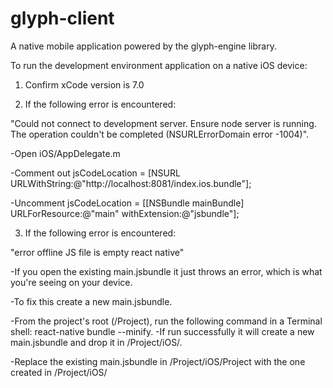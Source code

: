 # glyph-client

A native mobile application powered by the glyph-engine library.

To run the development environment application on a native iOS device:

1) Confirm xCode version is 7.0

2) If the following error is encountered:

  "Could not connect to development server. Ensure node server is running. The operation couldn't be completed (NSURLErrorDomain error -1004)".
  
  -Open iOS/AppDelegate.m
  
  -Comment out jsCodeLocation = [NSURL URLWithString:@"http://localhost:8081/index.ios.bundle"];
  
  -Uncomment jsCodeLocation = [[NSBundle mainBundle] URLForResource:@"main" withExtension:@"jsbundle"];
  
3) If the following error is encountered:

  "error offline JS file is empty react native"
  
  -If you open the existing main.jsbundle it just throws an error, which is what you're seeing on your device.
  
  -To fix this create a new main.jsbundle.
  
  -From the project's root (/Project), run the following command in a Terminal shell: react-native bundle --minify.     -If run successfully it will create a new main.jsbundle and drop it in /Project/iOS/.
  
  -Replace the existing main.jsbundle in /Project/iOS/Project with the one created in /Project/iOS/
  
  
